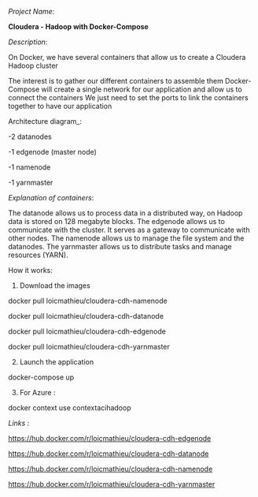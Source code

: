 _Project Name_: 

**Cloudera - Hadoop with Docker-Compose**

_Description_:

On Docker, we have several containers that allow us to create a Cloudera Hadoop cluster

The interest is to gather our different containers to assemble them
Docker-Compose will create a single network for our application and allow us to connect the containers
We just need to set the ports to link the containers together to have our application

Architecture diagram_:

-2 datanodes

-1 edgenode (master node)

-1 namenode

-1 yarnmaster

_Explanation of containers_:

The datanode allows us to process data in a distributed way, on Hadoop data is stored on 128 megabyte blocks.
The edgenode allows us to communicate with the cluster. It serves as a gateway to communicate with other nodes.
The namenode allows us to manage the file system and the datanodes.
The yarnmaster allows us to distribute tasks and manage resources (YARN).

How it works:
1) Download the images

docker pull loicmathieu/cloudera-cdh-namenode

docker pull loicmathieu/cloudera-cdh-datanode

docker pull loicmathieu/cloudera-cdh-edgenode

docker pull loicmathieu/cloudera-cdh-yarnmaster

2) Launch the application

docker-compose up

3) For Azure :

docker context use contextacihadoop

_Links_ :

https://hub.docker.com/r/loicmathieu/cloudera-cdh-edgenode

https://hub.docker.com/r/loicmathieu/cloudera-cdh-datanode

https://hub.docker.com/r/loicmathieu/cloudera-cdh-namenode

https://hub.docker.com/r/loicmathieu/cloudera-cdh-yarnmaster
